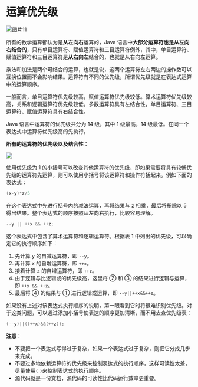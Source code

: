 # 运算优先级

![图片11](https://cdn.jsdelivr.net/gh/letengzz/Two-C@main/img/Java/%E5%9B%BE%E7%89%8711.png)

所有的数学运算都认为是**从左向右**运算的，Java 语言中**大部分运算符也是从左向右结合的**，只有单目运算符、赋值运算符和三目运算符例外，其中，单目运算符、赋值运算符和三目运算符是**从右向左**结合的，也就是从右向左运算。

乘法和加法是两个可结合的运算，也就是说，这两个运算符左右两边的操作数可以互换位置而不会影响结果。运算符有不同的优先级，所谓优先级就是在表达式运算中的运算顺序。

一般而言，单目运算符优先级较高，赋值运算符优先级较低。算术运算符优先级较高，关系和逻辑运算符优先级较低。多数运算符具有左结合性，单目运算符、三目运算符、赋值运算符具有右结合性。

Java 语言中运算符的优先级共分为 14 级，其中 1 级最高，14 级最低。在同一个表达式中运算符优先级高的先执行。

**所有的运算符的优先级以及结合性**：

![](https://cdn.jsdelivr.net/gh/letengzz/Two-C@main/img/Java/202209141403804.png)

使用优先级为 1 的小括号可以改变其他运算符的优先级，即如果需要将具有较低优先级的运算符先运算，则可以使用小括号将该运算符和操作符括起来。例如下面的表达式：

```java
(x-y)*z/5
```

在这个表达式中先进行括号内的减法运算，再将结果与 z 相乘，最后将积除以 5 得出结果。整个表达式的顺序按照从左向右执行，比较容易理解。

```java
--y || ++x && ++z;
```

这个表达式中包含了算术运算符和逻辑运算符。根据表 1 中列出的优先级，可以确定它的执行顺序如下：

1. 先计算 y 的自减运算符，即 `--y`。
2. 再计算 x 的自增运算符，即 `++x`。
3. 接着计算 z 的自增运算符，即 `++z`。
4. 由于逻辑与比逻辑或的优先级高，这里将 ② 和 ③ 的结果进行逻辑与运算，即 `++x && ++z`。
5. 最后将 ④ 的结果与 ① 进行逻辑或运算，即 `--y||++x&&++z`。

如果没有上述对该表达式执行顺序的说明，第一眼看到它时将很难识别优先级。对于这类问题，可以通过添加小括号使表达的顺序更加清晰，而不用去查优先级表：

```java
(--y)||((++x)&&(++z));
```

**注意**：

- 不要把一个表达式写得过于复杂，如果一个表达式过于复杂，则把它分成几步来完成。
- 不要过多地依赖运算符的优先级来控制表达式的执行顺序，这样可读性太差，尽量使用`(` `)`来控制表达式的执行顺序。
- 源代码就是一份文档，源代码的可读性比代码运行效率更重要。
